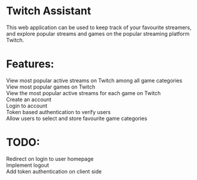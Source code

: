 # Twitch Assistant
This web application can be used to keep track of your favourite streamers, and explore popular streams and games on the popular streaming platform Twitch. 

# Features:
View most popular active streams on Twitch among all game categories <br />
View most popular games on Twitch<br />
View the most popular active streams for each game on Twitch<br />
Create an account<br />
Login to account<br />
Token based authentication to verify users<br />
Allow users to select and store favourite game categories <br />

# TODO:
Redirect on login to user homepage <br />
Implement logout<br />
Add token authentication on client side<br />
